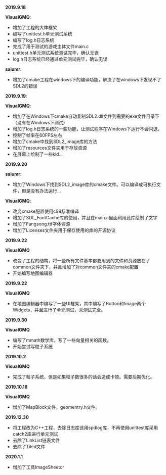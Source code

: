 **2019.9.18**

**VisualGMQ**:

* 增加了工程的大体框架
* 编写了unittest.h单元测试系统
* 编写了log.h日志系统
* 完成了用于测试的游戏主体文件main.c
* unittest.h单元测试系统测试完毕，确认无误
* log.h日志系统已经通过单元测试完毕，确认无误

**saiumr**:

* 增加了cmake工程在windows下的编译功能，解决了在windows下发现不了SDL2的错误

**2019.9.19**:

**VisualGMQ**:

* 增加了在Windows下cmake自动复制SDL2.dll文件到需要的exe文件目录下（没有在Windows下测试）
* 增加了log.h日志系统的一些功能，让测试程序在Windows下运行不会闪退。
* 控制了帧率在60FPS左右
* 增加了cmake中找到SDL2_image库的方法
* 增加了resources文件夹用于存放资源
* 在屏幕上绘制了一些kid...

**2019.9.20**

**saiumr**:

* 增加了Windows下找到SDL2_image库的cmake文件。可以编译成可执行文件，但是没有办法运行...

**VisualGMQ**:

* 改变cmake配置使用c99标准编译
* 增加了SDL_FontCache库的使用，并且在main.c里面利用此库绘制了文字
* 增加了Fangsong.ttf字体资源
* 增加了Licenses文件夹用于保存使用的库的开源协议

**2019.9.22**

**VisualGMQ**

* 改变了工程的结构，将一些所有文件基本都要用到的文件和资源放在了common文件夹下，并且增加了对common文件夹的cmake配置
* 开始编写地图编辑器

**2019.9.22**

**VisualGMQ**

* 在地图编辑器中编写了一些UI框架，其中编写了Button和Image两个Widgets，并且进行了单元测试，未测试完全。

**2019.9.30**

**VisualGMQ**

* 编写了mmath数学库，写了一些向量相关的函数。
* 开始尝试写粒子系统

**2019.10.2**

**VisualGMQ**

* 完成了粒子系统，但是如果粒子数很多的话会造成卡顿。需要后期优化。

**2019.10.18**

**VisualGMQ**

* 增加了MapBlock文件，geomentry.h文件。

**2019.12.30**

* 将工程改为C++工程，去除日志库该用spdlog库，不再使用unittest库采用catch2库进行单元测试
* 去除了LinkList链表文件
* 去除了Tiled文件

**2020.1.1**

* 增加了工具ImageSheetor
